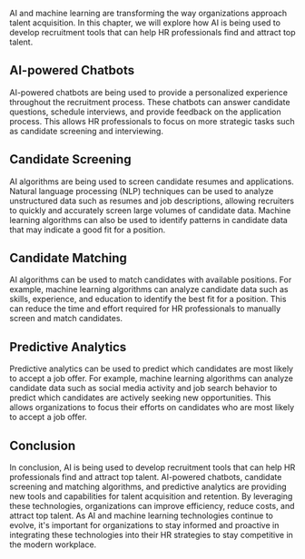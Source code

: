 
AI and machine learning are transforming the way organizations approach talent acquisition. In this chapter, we will explore how AI is being used to develop recruitment tools that can help HR professionals find and attract top talent.

## AI-powered Chatbots

AI-powered chatbots are being used to provide a personalized experience throughout the recruitment process. These chatbots can answer candidate questions, schedule interviews, and provide feedback on the application process. This allows HR professionals to focus on more strategic tasks such as candidate screening and interviewing.

## Candidate Screening

AI algorithms are being used to screen candidate resumes and applications. Natural language processing (NLP) techniques can be used to analyze unstructured data such as resumes and job descriptions, allowing recruiters to quickly and accurately screen large volumes of candidate data. Machine learning algorithms can also be used to identify patterns in candidate data that may indicate a good fit for a position.

## Candidate Matching

AI algorithms can be used to match candidates with available positions. For example, machine learning algorithms can analyze candidate data such as skills, experience, and education to identify the best fit for a position. This can reduce the time and effort required for HR professionals to manually screen and match candidates.

## Predictive Analytics

Predictive analytics can be used to predict which candidates are most likely to accept a job offer. For example, machine learning algorithms can analyze candidate data such as social media activity and job search behavior to predict which candidates are actively seeking new opportunities. This allows organizations to focus their efforts on candidates who are most likely to accept a job offer.

Conclusion
----------

In conclusion, AI is being used to develop recruitment tools that can help HR professionals find and attract top talent. AI-powered chatbots, candidate screening and matching algorithms, and predictive analytics are providing new tools and capabilities for talent acquisition and retention. By leveraging these technologies, organizations can improve efficiency, reduce costs, and attract top talent. As AI and machine learning technologies continue to evolve, it's important for organizations to stay informed and proactive in integrating these technologies into their HR strategies to stay competitive in the modern workplace.
